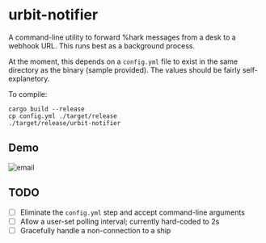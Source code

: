 # urbit-notifier

A command-line utility to forward %hark messages from a desk to a webhook URL. This runs best as a background process.

At the moment, this depends on a `config.yml` file to exist in the same directory as the binary (sample provided). The values should be fairly self-explanetory.

To compile:

```
cargo build --release
cp config.yml ./target/release
./target/release/urbit-notifier
```

## Demo

![email](https://user-images.githubusercontent.com/748181/223562392-379439ed-53e6-42c8-a386-987b201559aa.gif)

## TODO

- [ ] Eliminate the `config.yml` step and accept command-line arguments
- [ ] Allow a user-set polling interval; currently hard-coded to 2s
- [ ] Gracefully handle a non-connection to a ship
